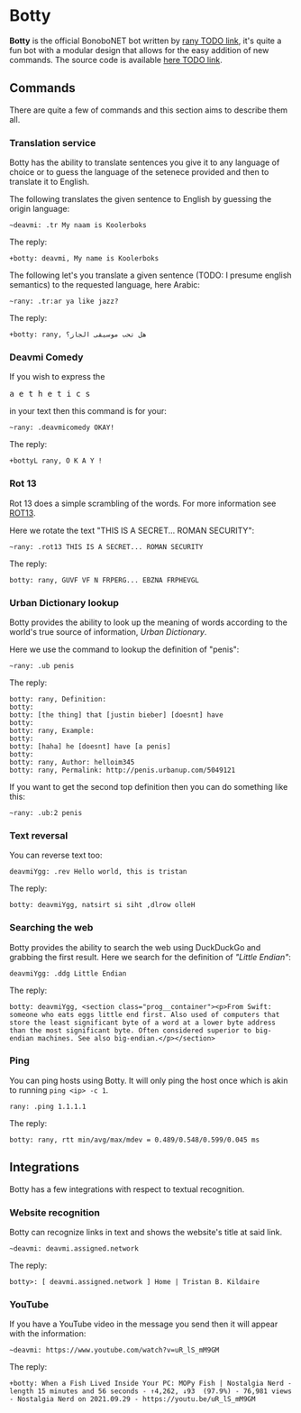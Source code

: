 Botty
=====

**Botty** is the official BonoboNET bot written by [rany TODO link](), it's quite a fun bot with a modular design that allows
for the easy addition of new commands. The source code is available [here TODO link]().

## Commands

There are quite a few of commands and this section aims to describe them all.

### Translation service

Botty has the ability to translate sentences you give it to any language of choice or to guess the language of the setenece provided
and then to translate it to English.

The following translates the given sentence to English by guessing the origin language:

```
~deavmi: .tr My naam is Koolerboks
```

The reply:

```
+botty: deavmi, My name is Koolerboks
```

The following let's you translate a given sentence (TODO: I presume english semantics) to the requested language, here Arabic:

```
~rany: .tr:ar ya like jazz?
```

The reply:

```
+botty: rany, هل تحب موسيقى الجاز؟
```

### Deavmi Comedy

If you wish to express the <pre>a e t h e t i c s</pre> in your text then this command is for your:

```
~rany: .deavmicomedy OKAY!
```

The reply:

```
+bottyL rany, O K A Y !
```

### Rot 13

Rot 13 does a simple scrambling of the words. For more information see [ROT13](https://en.wikipedia.org/wiki/ROT13).

Here we rotate the text "THIS IS A SECRET... ROMAN SECURITY":

```
~rany: .rot13 THIS IS A SECRET... ROMAN SECURITY
```

The reply:

```
botty: rany, GUVF VF N FRPERG... EBZNA FRPHEVGL
```

### Urban Dictionary lookup

Botty provides the ability to look up the meaning of words according to the world's true source of information, _Urban Dictionary_.

Here we use the command to lookup the definition of "penis":

```
~rany: .ub penis
```

The reply:

```
botty: rany, Definition:
botty:  
botty: [the thing] that [justin bieber] [doesnt] have
botty:  
botty: rany, Example:
botty:  
botty: [haha] he [doesnt] have [a penis]
botty:  
botty: rany, Author: helloim345
botty: rany, Permalink: http://penis.urbanup.com/5049121
```

If you want to get the second top definition then you can do something like this:

```
~rany: .ub:2 penis
```

### Text reversal

You can reverse text too:

```
deavmiYgg: .rev Hello world, this is tristan
```

The reply:

```
botty: deavmiYgg, natsirt si siht ,dlrow olleH
```

### Searching the web

Botty provides the ability to search the web using DuckDuckGo and grabbing the first result. Here we search for the definition of _"Little Endian"_:

```
deavmiYgg: .ddg Little Endian
```

The reply:

```
botty: deavmiYgg, <section class="prog__container"><p>From Swift: someone who eats eggs little end first. Also used of computers that store the least significant byte of a word at a lower byte address than the most significant byte. Often considered superior to big-endian machines. See also big-endian.</p></section>
```

### Ping

You can ping hosts using Botty. It will only ping the host once which is akin to running `ping <ip> -c 1`.

```
rany: .ping 1.1.1.1
```

The reply:

```
botty: rany, rtt min/avg/max/mdev = 0.489/0.548/0.599/0.045 ms
```

## Integrations

Botty has a few integrations with respect to textual recognition.

### Website recognition

Botty can recognize links in text and shows the website's title at said link.

```
~deavmi: deavmi.assigned.network
```

The reply:

```
botty>: [ deavmi.assigned.network ] Home | Tristan B. Kildaire
```

### YouTube

If you have a YouTube video in the message you send then it will appear with the information:

```
~deavmi: https://www.youtube.com/watch?v=uR_lS_mM9GM
```

The reply:

```
+botty: When a Fish Lived Inside Your PC: MOPy Fish | Nostalgia Nerd - length 15 minutes and 56 seconds - ↑4,262, ↓93  (97.9%) - 76,981 views - Nostalgia Nerd on 2021.09.29 - https://youtu.be/uR_lS_mM9GM
```
